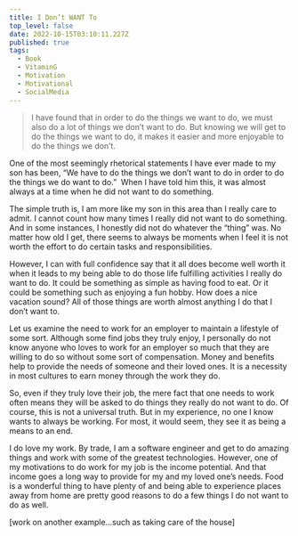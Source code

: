 ```yaml
---
title: I Don’t WANT To
top_level: false
date: 2022-10-15T03:10:11.227Z
published: true
tags:
  - Book
  - VitaminG
  - Motivation
  - Motivational
  - SocialMedia
---
```

> I have found that in order to do the things we want to do, we must also do a lot of things we don’t want to do. But knowing we will get to do the things we want to do, it makes it easier and more enjoyable to do the things we don’t.

One of the most seemingly rhetorical statements I have ever made to my son has been, “We have to do the things we don’t want to do in order to do the things we do want to do.”  When I have told him this, it was almost always at a time when he did not want to do something. 

The simple truth is, I am more like my son in this area than I really care to admit. I cannot count how many times I really did not want to do something. And in some instances, I honestly did not do whatever the “thing” was. No matter how old I get, there seems to always be moments when I feel it is not worth the effort to do certain tasks and responsibilities.

However, I can with full confidence say that it all does become well worth it when it leads to my being able to do those life fulfilling activities I really do want to do. It could be something as simple as having food to eat. Or it could be something such as enjoying a fun hobby. How does a nice vacation sound? All of those things are worth almost anything I do that I don’t want to.

Let us examine the need to work for an employer to maintain a lifestyle of some sort. Although some find jobs they truly enjoy, I personally do not know anyone who loves to work for an employer so much that they are willing to do so without some sort of compensation. Money and benefits help to provide the needs of someone and their loved ones. It is a necessity in most cultures to earn money through the work they do.

So, even if they truly love their job, the mere fact that one needs to work often means they will be asked to do things they really do not want to do. Of course, this is not a universal truth. But in my experience, no one I know wants to always be working. For most, it would seem, they see it as being a means to an end.

I do love my work. By trade, I am a software engineer and get to do amazing things and work with some of the greatest technologies. However, one of my motivations to do work for my job is the income potential. And that income goes a long way to provide for my and my loved one’s needs. Food is a wonderful thing to have plenty of and being able to experience places away from home are pretty good reasons to do a few things I do not want to do as well.

\[work on another example…such as taking care of the house]